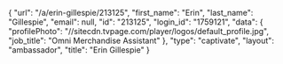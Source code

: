 {
    "url": "\/a\/erin-gillespie\/213125",
    "first_name": "Erin",
    "last_name": "Gillespie",
    "email": null,
    "id": "213125",
    "login_id": "1759121",
    "data": {
        "profilePhoto": "\/\/sitecdn.tvpage.com\/player\/logos\/default_profile.jpg",
        "job_title": "Omni Merchandise Assistant"
    },
    "type": "captivate",
    "layout": "ambassador",
    "title": "Erin Gillespie"
}